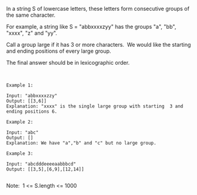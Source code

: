 In a string S of lowercase letters, these letters form consecutive groups of the same character.

For example, a string like S = "abbxxxxzyy" has the groups "a", "bb", "xxxx", "z" and "yy".

Call a group large if it has 3 or more characters.  We would like the starting and ending positions of every large group.

The final answer should be in lexicographic order.

 
```
Example 1:

Input: "abbxxxxzzy"
Output: [[3,6]]
Explanation: "xxxx" is the single large group with starting  3 and ending positions 6.
```
```
Example 2:

Input: "abc"
Output: []
Explanation: We have "a","b" and "c" but no large group.
```
```
Example 3:

Input: "abcdddeeeeaabbbcd"
Output: [[3,5],[6,9],[12,14]]
 
```

Note:  1 <= S.length <= 1000